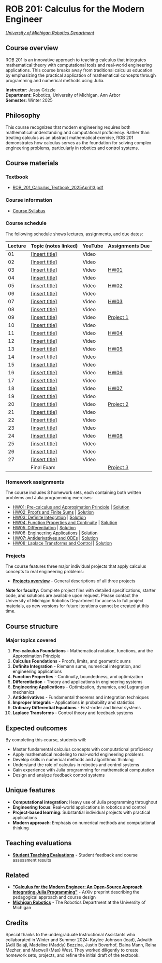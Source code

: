 # ROB 201: Calculus for the Modern Engineer
[*University of Michigan Robotics Department*](https://robotics.umich.edu)

## Course overview

ROB 201 is an innovative approach to teaching calculus that integrates mathematical theory with computational tools and real-world engineering applications. This course breaks away from traditional calculus education by emphasizing the practical application of mathematical concepts through programming and numerical methods using Julia.

**Instructor:** Jessy Grizzle  
**Department:** Robotics, University of Michigan, Ann Arbor  
**Semester:** Winter 2025

## Philosophy

This course recognizes that modern engineering requires both mathematical understanding and computational proficiency. Rather than treating calculus as an abstract mathematical exercise, ROB 201 demonstrates how calculus serves as the foundation for solving complex engineering problems, particularly in robotics and control systems.

## Course materials

### Textbook
- [ROB_201_Calculus_Textbook_2025April13.pdf](Textbook/ROB_201_Calculus_Textbook_2025April13.pdf)

### Course information
- [Course Syllabus](ROB_201_SyllabusW2025.pdf)

### Course schedule
The following schedule shows lectures, assignments, and due dates:

| Lecture | Topic (notes linked) | YouTube | Assignments Due |
|---------|-------|---------|-----------------|
| 01 | [[insert title]](Lectures%20Notes/Lecture01.pdf) | Video | |
| 02 | [[insert title]](Lectures%20Notes/Lecture02.pdf) | Video | |
| 03 | [[insert title]](Lectures%20Notes/Lecture03.pdf) | Video | [HW01](Homework/HW01Written.pdf) |
| 04 | [[insert title]](Lectures%20Notes/Lecture04.pdf) | Video | |
| 05 | [[insert title]](Lectures%20Notes/Lecture05.pdf) | Video | [HW02](Homework/HW02written.pdf) |
| 06 | [[insert title]](Lectures%20Notes/Lecture06.pdf) | Video | |
| 07 | [[insert title]](Lectures%20Notes/Lecture07.pdf) | Video | [HW03](Homework/HW03written.pdf) |
| 08 | [[insert title]](Lectures%20Notes/Lecture08.pdf) | Video | |
| 09 | [[insert title]](Lectures%20Notes/Lecture09.pdf) | Video | [Project 1](#projects) |
| 10 | [[insert title]](Lectures%20Notes/Lecture10.pdf) | Video | |
| 11 | [[insert title]](Lectures%20Notes/Lecture11.pdf) | Video | [HW04](Homework/HW04written.pdf) |
| 12 | [[insert title]](Lectures%20Notes/Lecture12.pdf) | Video | |
| 13 | [[insert title]](Lectures%20Notes/Lecture13.pdf) | Video | [HW05](Homework/HW05written.pdf) |
| 14 | [[insert title]](Lectures%20Notes/Lecture14.pdf) | Video | |
| 15 | [[insert title]](Lectures%20Notes/Lecture15.pdf) | Video | |
| 16 | [[insert title]](Lectures%20Notes/Lecture16.pdf) | Video | [HW06](Homework/HW06written.pdf) |
| 17 | [[insert title]](Lectures%20Notes/Lecture17.pdf) | Video | |
| 18 | [[insert title]](Lectures%20Notes/Lecture18.pdf) | Video | [HW07](Homework/HW07written.pdf) |
| 19 | [[insert title]](Lectures%20Notes/Lecture19.pdf) | Video | |
| 20 | [[insert title]](Lectures%20Notes/Lecture20.pdf) | Video | [Project 2](#projects) |
| 21 | [[insert title]](Lectures%20Notes/Lecture21.pdf) | Video | |
| 22 | [[insert title]](Lectures%20Notes/Lecture22.pdf) | Video | |
| 23 | [[insert title]](Lectures%20Notes/Lecture23.pdf) | Video | |
| 24 | [[insert title]](Lectures%20Notes/Lecture24.pdf) | Video | [HW08](Homework/HW08written.pdf) |
| 25 | [[insert title]](Lectures%20Notes/Lecture25.pdf) | Video | |
| 26 | [[insert title]](Lectures%20Notes/Lecture26.pdf) | Video | |
| 27 | [[insert title]](Lectures%20Notes/Lecture27.pdf) | Video | |
| | Final Exam | | [Project 3](#projects) |

### Homework assignments
The course includes 8 homework sets, each containing both written problems and Julia programming exercises:

- [HW01: Pre-calculus and Approximation Principle](Homework/HW01Written.pdf) | [Solution](Homework/Solutions/HW01written.pdf)
- [HW02: Proofs and Finite Sums](Homework/HW02written.pdf) | [Solution](Homework/Solutions/HW02written.pdf)
- [HW03: Definite Integration](Homework/HW03written.pdf) | [Solution](Homework/Solutions/HW03written.pdf)
- [HW04: Function Properties and Continuity](Homework/HW04written.pdf) | [Solution](Homework/Solutions/HW04written.pdf)
- [HW05: Differentiation](Homework/HW05written.pdf) | [Solution](Homework/Solutions/HW05written.pdf)
- [HW06: Engineering Applications](Homework/HW06written.pdf) | [Solution](Homework/Solutions/HW06written.pdf)
- [HW07: Antiderivatives and ODEs](Homework/HW07written.pdf) | [Solution](Homework/Solutions/HW07written.pdf)
- [HW08: Laplace Transforms and Control](Homework/HW08written.pdf) | [Solution](Homework/Solutions/HW08written.pdf)

### Projects
The course features three major individual projects that apply calculus concepts to real engineering problems:

- [**Projects overview**](Projects/ROB201_Projects.pdf) - General descriptions of all three projects

**Note for faculty:** Complete project files with detailed specifications, starter code, and solutions are available upon request. Please contact the University of Michigan Robotics Department for access to full project materials, as new versions for future iterations cannot be created at this time.

## Course structure

### Major topics covered

1. **Pre-calculus Foundations** - Mathematical notation, functions, and the Approximation Principle
2. **Calculus Foundations** - Proofs, limits, and geometric sums
3. **Definite Integration** - Riemann sums, numerical integration, and engineering applications
4. **Function Properties** - Continuity, boundedness, and optimization
5. **Differentiation** - Theory and applications in engineering systems
6. **Engineering Applications** - Optimization, dynamics, and Lagrangian mechanics
7. **Antiderivatives** - Fundamental theorems and integration techniques
8. **Improper Integrals** - Applications in probability and statistics
9. **Ordinary Differential Equations** - First-order and linear systems
10. **Laplace Transforms** - Control theory and feedback systems

## Expected outcomes

By completing this course, students will:

- Master fundamental calculus concepts with computational proficiency
- Apply mathematical modeling to real-world engineering problems
- Develop skills in numerical methods and algorithmic thinking
- Understand the role of calculus in robotics and control systems
- Gain experience with Julia programming for mathematical computation
- Design and analyze feedback control systems

## Unique features

- **Computational integration**: Heavy use of Julia programming throughout
- **Engineering focus**: Real-world applications in robotics and control
- **Project-based learning**: Substantial individual projects with practical applications
- **Modern approach**: Emphasis on numerical methods and computational thinking

## Teaching evaluations
- [**Student Teaching Evaluations**](https://docs.google.com/document/d/1SdYeP6k9QgV8TzKaSmZOFa7y1Gm02Q0UVNfujtKZFtI/edit?tab=t.0#heading=h.p19cm3r45vet) - Student feedback and course assessment results

## Related
- [**"Calculus for the Modern Engineer: An Open-Source Approach Integrating Julia Programming"**](https://arxiv.org/abs/2501.10406) - ArXiv preprint describing the pedagogical approach and course design
- [**Michigan Robotics**](https://robotics.umich.edu) - The Robotics Department at the University of Michigan

## Credits

Special thanks to the undergraduate Instructional Assistants who collaborated in Winter and Summer 2024: Kaylee Johnson (lead), Advaith (Adi) Balaji, Madeline (Maddy) Bezzina, Justin Boverhof, Elaina Mann, Reina Mezher, and Maxwell (Max) West. They worked diligently to create homework sets, projects, and refine the initial draft of the textbook.